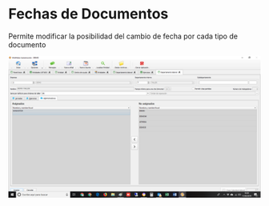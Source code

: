 # Fechas de Documentos

Permite modificar la posibilidad del cambio de fecha por cada tipo de documento

![](../../../.gitbook/assets/image%20%28333%29.png)

